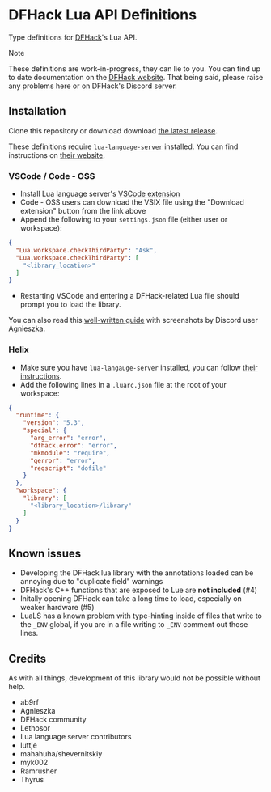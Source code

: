 # DFHack Lua API Definitions

Type definitions for [DFHack](https://docs.dfhack.org/en/stable/)'s Lua API.

> [!NOTE]
>
> These definitions are work-in-progress, they can lie to you. You can find up to date documentation on the [DFHack website](https://docs.dfhack.org/en/stable/docs/dev/Lua%20API.html). That being said, please raise any problems here or on DFHack's Discord server.

## Installation

Clone this repository or download download [the latest release](//github.com/vallode/dfhack-lua-definitions/releases/latest/).

These definitions require [`lua-language-server`](//github.com/LuaLS/lua-language-server) installed. You can find instructions on [their website](https://luals.github.io/#vscode-install).


### VSCode / Code - OSS

- Install Lua language server's [VSCode extension](//marketplace.visualstudio.com/items?itemName=sumneko.lua)
- Code - OSS users can download the VSIX file using the "Download extension" button from the link above
- Append the following to your `settings.json` file (either user or workspace):
```json
{
  "Lua.workspace.checkThirdParty": "Ask",
  "Lua.workspace.checkThirdParty": [
    "<library_location>"
  ]
}
```
- Restarting VSCode and entering a DFHack-related Lua file should prompt you to load the library.

You can also read this [well-written guide](//agnieszka.dev/dfhack/vsc/lls/#adding-dfhack-definitions) with screenshots by Discord user Agnieszka.


### Helix

- Make sure you have `lua-langauge-server` installed, you can follow [their instructions](//luals.github.io/#other-install).
- Add the following lines in a `.luarc.json` file at the root of your workspace:
```json
{
  "runtime": {
    "version": "5.3",
    "special": {
      "arg_error": "error",
      "dfhack.error": "error",
      "mkmodule": "require",
      "qerror": "error",
      "reqscript": "dofile"
    }
  },
  "workspace": {
    "library": [
      "<library_location>/library"
    ]
  }
}
```

## Known issues

- Developing the DFHack lua library with the annotations loaded can be annoying due to "duplicate field" warnings
- DFHack's C++ functions that are exposed to Lue are **not included** (#4)
- Initally opening DFHack can take a long time to load, especially on weaker hardware (#5)
- LuaLS has a known problem with type-hinting inside of files that write to the `_ENV` global, if you are in a file writing to `_ENV` comment out those lines.

## Credits

As with all things, development of this library would not be possible without help.

- ab9rf
- Agnieszka
- DFHack community
- Lethosor
- Lua language server contributors
- luttje
- mahahuha/shevernitskiy
- myk002
- Ramrusher
- Thyrus
